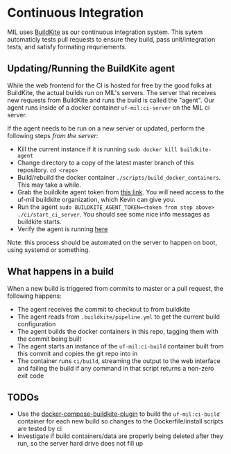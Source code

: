 # Continuous Integration
MIL uses [BuildKite](https://buildkite.com/uf-mil) as our continuous integration system. This sytem
automaticly tests pull requests to ensure they build, pass unit/integration tests, and satisfy formating requriements.

##  Updating/Running the BuildKite agent
While the web frontend for the CI is hosted for free by the good folks at BuildKite, the actual
builds run on MIL's servers. The server that receives new requests from BuildKite and runs the build
is called the "agent". Our agent runs inside of a docker container `uf-mil:ci-server` on the MIL ci server.

If the agent needs to be run on a new server or updated, perform the following steps *from the server*:

* Kill the current instance if it is running ```sudo docker kill buildkite-agent```
* Change directory to a copy of the latest master branch of this repository. ```cd <repo>```
* Build/rebuild the docker container ```./scripts/build_docker_containers```. This may take a while.
* Grab the buildkite agent token from [this link](https://buildkite.com/organizations/uf-mil/agents). You will need access to the uf-mil buildkite organization, which Kevin can give you.
* Run the agent ```sudo BUILDKITE_AGENT_TOKEN=<token from step above> ./ci/start_ci_server```. You should see some nice info messages as buildkite starts.
* Verify the agent is running [here](https://buildkite.com/organizations/uf-mil/agents)

Note: this process should be automated on the server to happen on boot, using systemd or something.

## What happens in a build
When a new build is triggered from commits to master or a pull request, the following happens:
* The agent receives the commit to checkout to from buildkite
* The agent reads from ```.buildkite/pipeline.yml``` to get the current build configuration
* The agent builds the docker containers in this repo, tagging them with the commit being built
* The agent starts an instance of the `uf-mil:ci-build` container built from this commit and copies the git repo into in
* The container runs ```ci/build```, streaming the output to the web interface and failing the build if any command in that script returns a non-zero exit code

## TODOs
* Use the [docker-compose-buildkite-plugin](https://github.com/buildkite-plugins/docker-compose-buildkite-plugin) to build the `uf-mil:ci-build` container for each new build so changes to the Dockerfile/install scripts are tested by ci
* Investigate if build containers/data are properly being deleted after they run, so the server hard drive does not fill up
